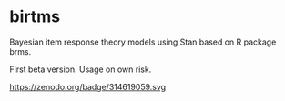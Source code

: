 # birtms
Bayesian item response theory models using Stan based on R package brms.

First beta version. Usage on own risk.

https://zenodo.org/badge/314619059.svg
